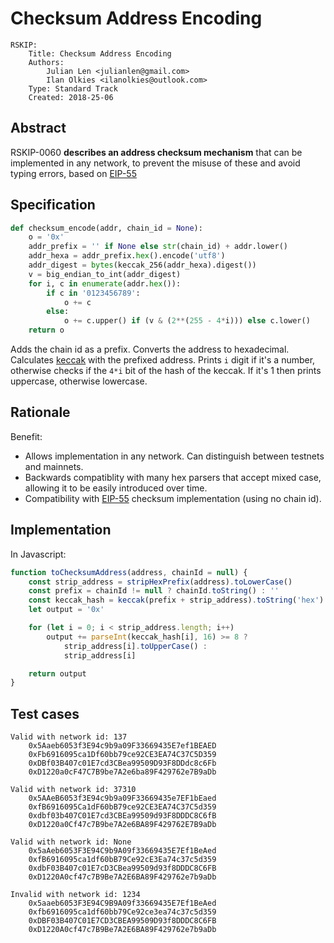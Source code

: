 # Checksum Address Encoding
```
RSKIP:
	Title: Checksum Address Encoding
	Authors:
		Julian Len <julianlen@gmail.com>
		Ilan Olkies <ilanolkies@outlook.com>
	Type: Standard Track
	Created: 2018-25-06
```
## Abstract

RSKIP-0060 **describes an address checksum mechanism** that can be implemented in any network, to prevent the misuse of these and avoid typing errors, based on [EIP-55](https://github.com/ethereum/EIPs/blob/master/EIPS/eip-55.md)

## Specification
```python
def checksum_encode(addr, chain_id = None):
    o = '0x'
    addr_prefix = '' if None else str(chain_id) + addr.lower()
    addr_hexa = addr_prefix.hex().encode('utf8')
    addr_digest = bytes(keccak_256(addr_hexa).digest())
    v = big_endian_to_int(addr_digest)
    for i, c in enumerate(addr.hex()):
        if c in '0123456789':
            o += c
        else:
            o += c.upper() if (v & (2**(255 - 4*i))) else c.lower()
    return o
 ```
Adds the chain id as a prefix. Converts the address to hexadecimal. Calculates [keccak](https://csrc.nist.gov/csrc/media/publications/fips/202/final/documents/fips_202_draft.pdf) with the prefixed address. Prints `i` digit if it's a number, otherwise checks if the `4*i` bit of the hash of the keccak. If it's 1 then prints uppercase, otherwise lowercase.

## Rationale
 
Benefit:
- Allows implementation in any network. Can distinguish between testnets and mainnets.
- Backwards compatiblity with many hex parsers that accept mixed case, allowing it to be easily introduced over time.
- Compatibility with [EIP-55](https://github.com/ethereum/EIPs/blob/master/EIPS/eip-55.md) checksum implementation (using no chain id).
 
## Implementation
In Javascript:
```javascript
function toChecksumAddress(address, chainId = null) {
    const strip_address = stripHexPrefix(address).toLowerCase()
    const prefix = chainId != null ? chainId.toString() : ''
    const keccak_hash = keccak(prefix + strip_address).toString('hex')
    let output = '0x'

    for (let i = 0; i < strip_address.length; i++)
        output += parseInt(keccak_hash[i], 16) >= 8 ?
            strip_address[i].toUpperCase() :
            strip_address[i]

    return output
}
```

## Test cases

```
Valid with network id: 137
    0x5Aaeb6053f3E94c9b9a09F33669435E7ef1BEAED
    0xFb6916095ca1Df60bb79ce92CE3EA74C37C5D359
    0xDBf03B407c01E7cd3CBea99509D93F8DDdc8c6Fb
    0xD1220a0cF47C7B9be7A2e6ba89F429762e7B9aDb

Valid with network id: 37310
    0x5AAeB6053f3E94c9b9a09F33669435e7EF1bEaed
    0xfB6916095Ca1dF60bB79ce92CE3EA74C37C5d359
    0xdbf03b407C01E7cd3CBEa99509d93F8DDDC8C6fB
    0xD1220a0Cf47c7B9be7A2e6BA89F429762E7B9aDb

Valid with network id: None
    0x5aAeb6053F3E94C9b9A09f33669435E7Ef1BeAed
    0xfB6916095ca1df60bB79Ce92cE3Ea74c37c5d359
    0xdbF03B407c01E7cD3CBea99509d93f8DDDC8C6FB
    0xD1220A0cf47c7B9Be7A2E6BA89F429762e7b9aDb

Invalid with network id: 1234
    0x5aaeb6053F3E94C9B9A09f33669435E7Ef1BeAed
    0xfb6916095ca1df60bb79Ce92ce3ea74c37c5d359
    0xDBF03B407C01E7CD3CBEA99509D93f8DDDC8C6FB
    0xD1220A0cf47c7B9Be7A2E6BA89F429762e7b9aDb
```

